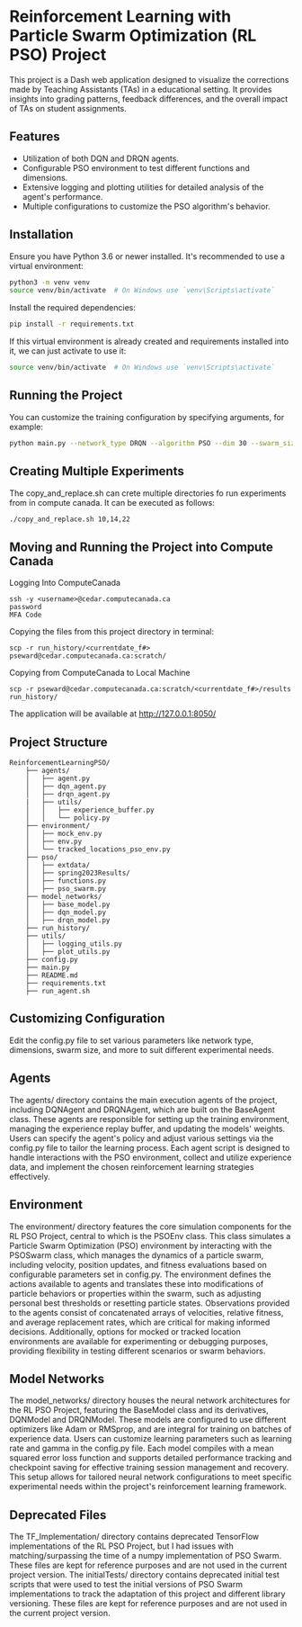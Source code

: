 # Reinforcement Learning with Particle Swarm Optimization (RL PSO) Project


This project is a Dash web application designed to visualize the corrections made by Teaching Assistants (TAs) in a educational setting. It provides insights into grading patterns, feedback differences, and the overall impact of TAs on student assignments.

## Features

- Utilization of both DQN and DRQN agents.
- Configurable PSO environment to test different functions and dimensions.
- Extensive logging and plotting utilities for detailed analysis of the agent's performance. 
- Multiple configurations to customize the PSO algorithm's behavior.

## Installation

Ensure you have Python 3.6 or newer installed. It's recommended to use a virtual environment:

```bash
python3 -m venv venv
source venv/bin/activate  # On Windows use `venv\Scripts\activate`
```

Install the required dependencies:

```bash 
pip install -r requirements.txt
```

If this virtual environment is already created and requirements installed into it, we can just activate to use it:

```bash
source venv/bin/activate  # On Windows use `venv\Scripts\activate`
```

## Running the Project

You can customize the training configuration by specifying arguments, for example:
    
```bash
python main.py --network_type DRQN --algorithm PSO --dim 30 --swarm_size 50 --func_num 6
```

## Creating Multiple Experiments

The copy_and_replace.sh can crete multiple directories fo run experiments from in compute canada. It can be executed as follows:

```bash
./copy_and_replace.sh 10,14,22
```

## Moving and Running the Project into Compute Canada

Logging Into ComputeCanada
```
ssh -y <username>@cedar.computecanada.ca
password
MFA Code
```

Copying the files from this project directory in terminal:
```
scp -r run_history/<currentdate_f#> pseward@cedar.computecanada.ca:scratch/
```

Copying from ComputeCanada to Local Machine
```
scp -r pseward@cedar.computecanada.ca:scratch/<currentdate_f#>/results run_history/
```

The application will be available at http://127.0.0.1:8050/


## Project Structure
    ReinforcementLearningPSO/
        ├── agents/
        │   ├── agent.py
        │   ├── dqn_agent.py
        │   ├── drqn_agent.py
        |   ├── utils/
        │   │   ├── experience_buffer.py
        │   │   └── policy.py
        ├── environment/
        │   ├── mock_env.py
        │   ├── env.py
        │   └── tracked_locations_pso_env.py
        ├── pso/
        │   ├── extdata/
        │   ├── spring2023Results/
        │   ├── functions.py
        │   ├── pso_swarm.py
        ├── model_networks/
        │   ├── base_model.py
        │   ├── dqn_model.py
        │   ├── drqn_model.py
        ├── run_history/
        ├── utils/
        │   ├── logging_utils.py
        │   ├── plot_utils.py
        ├── config.py
        ├── main.py
        ├── README.md
        ├── requirements.txt
        ├── run_agent.sh

## Customizing Configuration
Edit the config.py file to set various parameters like network type, dimensions, swarm size, and more to suit different experimental needs.

## Agents
The agents/ directory contains the main execution agents of the project, including DQNAgent and DRQNAgent, which are built on the BaseAgent class. These agents are responsible for setting up the training environment, managing the experience replay buffer, and updating the models' weights. Users can specify the agent's policy and adjust various settings via the config.py file to tailor the learning process. Each agent script is designed to handle interactions with the PSO environment, collect and utilize experience data, and implement the chosen reinforcement learning strategies effectively.

## Environment
The environment/ directory features the core simulation components for the RL PSO Project, central to which is the PSOEnv class. This class simulates a Particle Swarm Optimization (PSO) environment by interacting with the PSOSwarm class, which manages the dynamics of a particle swarm, including velocity, position updates, and fitness evaluations based on configurable parameters set in config.py. The environment defines the actions available to agents and translates these into modifications of particle behaviors or properties within the swarm, such as adjusting personal best thresholds or resetting particle states. Observations provided to the agents consist of concatenated arrays of velocities, relative fitness, and average replacement rates, which are critical for making informed decisions. Additionally, options for mocked or tracked location environments are available for experimenting or debugging purposes, providing flexibility in testing different scenarios or swarm behaviors.

## Model Networks
The model_networks/ directory houses the neural network architectures for the RL PSO Project, featuring the BaseModel class and its derivatives, DQNModel and DRQNModel. These models are configured to use different optimizers like Adam or RMSprop, and are integral for training on batches of experience data. Users can customize learning parameters such as learning rate and gamma in the config.py file. Each model compiles with a mean squared error loss function and supports detailed performance tracking and checkpoint saving for effective training session management and recovery. This setup allows for tailored neural network configurations to meet specific experimental needs within the project's reinforcement learning framework.

## Deprecated Files
The TF_Implementation/ directory contains deprecated TensorFlow implementations of the RL PSO Project, but I had issues with matching/surpassing the time of a numpy implementation of PSO Swarm. These files are kept for reference purposes and are not used in the current project version.
The initialTests/ directory contains deprecated initial test scripts that were used to test the initial versions of PSO Swarm implementations to track the adaptation of this project and different library versioning. These files are kept for reference purposes and are not used in the current project version.